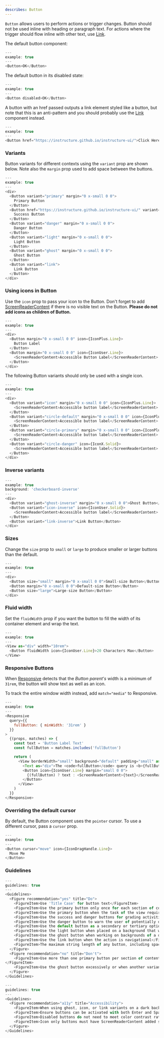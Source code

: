 ```yaml
---
describes: Button
---
```


`Button` allows users to perform actions or trigger changes. Button should not be used inline with heading or paragraph text. For actions where the trigger should flow inline with other text, use [Link](#Link).

The default button component:

```js
---
example: true
---
<Button>OK</Button>
```

The default button in its disabled state:

```js
---
example: true
---
<Button disabled>OK</Button>
```

A button with an href passed outputs a link element styled like a button, but note that
this is an anti-pattern and you should probably use the [Link](#Link) component instead.

```js
---
example: true
---
<Button href="https://instructure.github.io/instructure-ui/">Click Here</Button>
```

### Variants
Button variants for different contexts using the `variant` prop are shown below. Note also
the `margin` prop used to add space between the buttons.

```js
---
example: true
---
<div>
  <Button variant="primary" margin="0 x-small 0 0">
    Primary Button
  </Button>
  <Button href="https://instructure.github.io/instructure-ui/" variant="success" margin="0 x-small 0 0">
    Success Button
  </Button>
  <Button variant="danger" margin="0 x-small 0 0">
    Danger Button
  </Button>
  <Button variant="light" margin="0 x-small 0 0">
    Light Button
  </Button>
  <Button variant="ghost" margin="0 x-small 0 0">
    Ghost Button
  </Button>
  <Button variant="link">
    Link Button
  </Button>
</div>
```

### Using icons in Button
Use the `icon` prop to pass your icon to the Button. Don't forget to add [ScreenReaderContent](#ScreenReaderContent)
if there is no visible text on the Button. **Please do not add icons as children of Button.**

```js
---
example: true
---
<div>
  <Button margin="0 x-small 0 0" icon={IconPlus.Line}>
    Button Label
  </Button>
  <Button margin="0 x-small 0 0" icon={IconUser.Line}>
    <ScreenReaderContent>Accessible Button Label</ScreenReaderContent>
  </Button>
</div>
```

The following Button variants should only be used with a single icon.

```js
---
example: true
---
<div>
  <Button variant="icon" margin="0 x-small 0 0" icon={IconPlus.Line}>
    <ScreenReaderContent>Accessible button label</ScreenReaderContent>
  </Button>
  <Button variant="circle-default" margin="0 x-small 0 0" icon={IconPlus.Line}>
    <ScreenReaderContent>Accessible button label</ScreenReaderContent>
  </Button>
  <Button variant="circle-primary" margin="0 x-small 0 0" icon={IconPlus.Solid}>
    <ScreenReaderContent>Accessible button label</ScreenReaderContent>
  </Button>
  <Button variant="circle-danger" icon={IconX.Solid}>
    <ScreenReaderContent>Accessible button label</ScreenReaderContent>
  </Button>
</div>
```

### Inverse variants

```js
---
example: true
background: 'checkerboard-inverse'
---
<div>
  <Button variant="ghost-inverse" margin="0 x-small 0 0">Ghost Button</Button>
  <Button variant="icon-inverse" icon={IconUser.Solid}>
    <ScreenReaderContent>Accessible button label</ScreenReaderContent>
  </Button>
  <Button variant="link-inverse">Link Button</Button>
</div>
```

### Sizes
Change the `size` prop to `small` or `large` to produce smaller or larger buttons than the default.

```js
---
example: true
---
<div>
  <Button size="small" margin="0 x-small 0 0">Small-size Button</Button>
  <Button margin="0 x-small 0 0">Default-size Button</Button>
  <Button size="large">Large-size Button</Button>
</div>
```

### Fluid width
Set the `fluidWidth` prop if you want the button to fill the width of its container element
and wrap the text.

```js
---
example: true
---
<View as="div" width="10rem">
  <Button fluidWidth icon={IconUser.Line}>20 Characters Max</Button>
</View>
```

### Responsive Buttons

When [Responsive](#Responsive) detects that the _Button parent's_ width is a
minimum of `31rem`, the button will show text as well as an icon.

To track the entire window width instead, add `match="media"` to Responsive.

```js
---
example: true
---
<Responsive
  query={{
    fullButton: { minWidth: '31rem' }
  }}
>
  {(props, matches) => {
    const text = 'Button Label Text'
    const fullButton = matches.includes('fullButton')

    return (
      <View borderWidth="small" background="default" padding="small" as="div">
        <Text as="div">The <code>fullButton</code> query is <b>{fullButton ? 'true' : 'false'}</b>.</Text>
        <Button icon={IconUser.Line} margin="small 0 0">
          {(fullButton) ? text : <ScreenReaderContent>{text}</ScreenReaderContent>}
        </Button>
      </View>
    )
  }}
</Responsive>
```

### Overriding the default cursor

By default, the Button component uses the `pointer` cursor. To use a different
cursor, pass a `cursor` prop.

```js
---
example: true
---
<Button cursor="move" icon={IconDragHandle.Line}>
  Move Me
</Button>
```
### Guidelines

```js
---
guidelines: true
---
<Guidelines>
  <Figure recommendation="yes" title="Do">
    <FigureItem>Use 'Title Case' for button text</FigureItem>
    <FigureItem>Use the primary button only once for each section of content</FigureItem>
    <FigureItem>Use the primary button when the task of the view requires an action to be taken</FigureItem>
    <FigureItem>Use the success and danger buttons for grading activities</FigureItem>
    <FigureItem>Use the danger button to warn the user of potentially destructive actions</FigureItem>
    <FigureItem>Use the default button as a secondary or tertiary option for actions such as Cancel</FigureItem>
    <FigureItem>Use the light button when placed on a background that would match the default button background (example: ModalFooter)</FigureItem>
    <FigureItem>Use the ghost button when working on backgrounds of a darker color or when you need to give a subtle color treatment</FigureItem>
    <FigureItem>Use the link button when the action is navigational</FigureItem>
    <FigureItem>The maximum string length of any button, including spaces, should be 20 characters</FigureItem>
  </Figure>
  <Figure recommendation="no" title="Don't">
    <FigureItem>Use more than one primary button per section of content
</FigureItem>
    <FigureItem>Use the ghost button excessively or when another variant would work</FigureItem>
  </Figure>
</Guidelines>
```

```js
---
guidelines: true
---
<Guidelines>
  <Figure recommendation="a11y" title="Accessibility">
    <FigureItem>When using ghost, icon, or link variants on a dark background, use the <code>*-inverse</code> variant to ensure adequate contrast</FigureItem>
    <FigureItem>Ensure buttons can be activated with both Enter and Spacebar keys</FigureItem>
    <FigureItem>Disabled buttons do not need to meet color contrast ratio requirements or receive keyboard focus but should be read as "disabled" or "dimmed" by screen readers</FigureItem>
    <FigureItem>Icon only buttons must have ScreenReaderContent added so screen readers indicate what the button is used for</FigureItem>
  </Figure>
</Guidelines>
```
